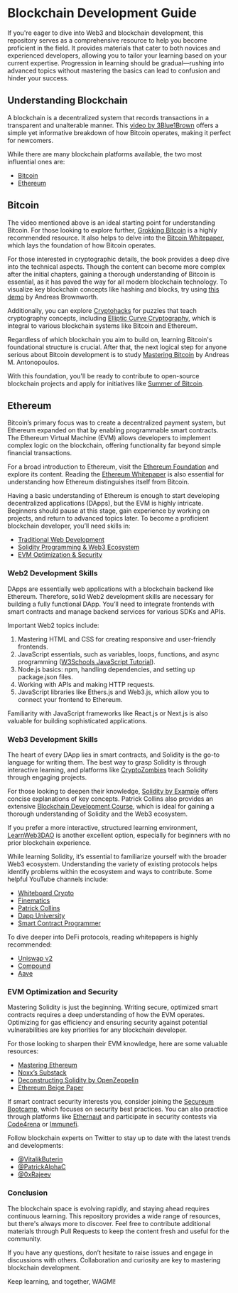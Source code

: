# Blockchain Development Guide

If you're eager to dive into Web3 and blockchain development, this repository serves as a comprehensive resource to help you become proficient in the field. It provides materials that cater to both novices and experienced developers, allowing you to tailor your learning based on your current expertise. Progression in learning should be gradual—rushing into advanced topics without mastering the basics can lead to confusion and hinder your success.

## Understanding Blockchain

A blockchain is a decentralized system that records transactions in a transparent and unalterable manner. This [video by 3Blue1Brown](https://youtu.be/bBC-nXj3Ng4) offers a simple yet informative breakdown of how Bitcoin operates, making it perfect for newcomers.

While there are many blockchain platforms available, the two most influential ones are:
- [Bitcoin](#bitcoin)
- [Ethereum](#ethereum)

## Bitcoin
The video mentioned above is an ideal starting point for understanding Bitcoin. For those looking to explore further, [Grokking Bitcoin](https://rosenbaum.se/book/) is a highly recommended resource. It also helps to delve into the [Bitcoin Whitepaper](https://bitcoin.org/bitcoin.pdf), which lays the foundation of how Bitcoin operates.

For those interested in cryptographic details, the book provides a deep dive into the technical aspects. Though the content can become more complex after the initial chapters, gaining a thorough understanding of Bitcoin is essential, as it has paved the way for all modern blockchain technology. To visualize key blockchain concepts like hashing and blocks, try using [this demo](https://andersbrownworth.com/blockchain) by Andreas Brownworth.

Additionally, you can explore [Cryptohacks](https://cryptohack.org/) for puzzles that teach cryptography concepts, including [Elliptic Curve Cryptography](https://blog.cloudflare.com/ecdsa-the-digital-signature-algorithm-of-a-better-internet/), which is integral to various blockchain systems like Bitcoin and Ethereum.

Regardless of which blockchain you aim to build on, learning Bitcoin's foundational structure is crucial. After that, the next logical step for anyone serious about Bitcoin development is to study [Mastering Bitcoin](https://github.com/bitcoinbook/bitcoinbook) by Andreas M. Antonopoulos.

With this foundation, you'll be ready to contribute to open-source blockchain projects and apply for initiatives like [Summer of Bitcoin](https://www.summerofbitcoin.org/).

## Ethereum
Bitcoin’s primary focus was to create a decentralized payment system, but Ethereum expanded on that by enabling programmable smart contracts. The Ethereum Virtual Machine (EVM) allows developers to implement complex logic on the blockchain, offering functionality far beyond simple financial transactions.

For a broad introduction to Ethereum, visit the [Ethereum Foundation](https://ethereum.org/en/learn/) and explore its content. Reading the [Ethereum Whitepaper](https://ethereum.org/en/whitepaper/) is also essential for understanding how Ethereum distinguishes itself from Bitcoin.

Having a basic understanding of Ethereum is enough to start developing decentralized applications (DApps), but the EVM is highly intricate. Beginners should pause at this stage, gain experience by working on projects, and return to advanced topics later. To become a proficient blockchain developer, you’ll need skills in:
- [Traditional Web Development](#web2-resources)
- [Solidity Programming & Web3 Ecosystem](#web3-resources)
- [EVM Optimization & Security](#evm-and-security)

### Web2 Development Skills
DApps are essentially web applications with a blockchain backend like Ethereum. Therefore, solid Web2 development skills are necessary for building a fully functional DApp. You’ll need to integrate frontends with smart contracts and manage backend services for various SDKs and APIs.

Important Web2 topics include:
1. Mastering HTML and CSS for creating responsive and user-friendly frontends.
2. JavaScript essentials, such as variables, loops, functions, and async programming ([W3Schools JavaScript Tutorial](https://www.w3schools.com/js/)).
3. Node.js basics: npm, handling dependencies, and setting up package.json files.
4. Working with APIs and making HTTP requests.
5. JavaScript libraries like Ethers.js and Web3.js, which allow you to connect your frontend to Ethereum.

Familiarity with JavaScript frameworks like React.js or Next.js is also valuable for building sophisticated applications.

### Web3 Development Skills
The heart of every DApp lies in smart contracts, and Solidity is the go-to language for writing them. The best way to grasp Solidity is through interactive learning, and platforms like [CryptoZombies](https://cryptozombies.io/) teach Solidity through engaging projects.

For those looking to deepen their knowledge, [Solidity by Example](https://solidity-by-example.org/) offers concise explanations of key concepts. Patrick Collins also provides an extensive [Blockchain Development Course](https://youtu.be/gyMwXuJrbJQ), which is ideal for gaining a thorough understanding of Solidity and the Web3 ecosystem.

If you prefer a more interactive, structured learning environment, [LearnWeb3DAO](https://learnweb3.io/) is another excellent option, especially for beginners with no prior blockchain experience.

While learning Solidity, it’s essential to familiarize yourself with the broader Web3 ecosystem. Understanding the variety of existing protocols helps identify problems within the ecosystem and ways to contribute. Some helpful YouTube channels include:
* [Whiteboard Crypto](https://www.youtube.com/@WhiteboardCrypto)
* [Finematics](https://www.youtube.com/@Finematics)
* [Patrick Collins](https://www.youtube.com/@PatrickAlphaC)
* [Dapp University](https://www.youtube.com/@DappUniversity)
* [Smart Contract Programmer](https://www.youtube.com/@smartcontractprogrammer)

To dive deeper into DeFi protocols, reading whitepapers is highly recommended:
* [Uniswap v2](https://uniswap.org/whitepaper.pdf)
* [Compound](https://compound.finance/documents/Compound.Whitepaper.pdf)
* [Aave](https://academy.bit2me.com/wp-content/uploads/2021/07/Aave_Protocol_Whitepaper_v1_0.pdf)

### EVM Optimization and Security
Mastering Solidity is just the beginning. Writing secure, optimized smart contracts requires a deep understanding of how the EVM operates. Optimizing for gas efficiency and ensuring security against potential vulnerabilities are key priorities for any blockchain developer.

For those looking to sharpen their EVM knowledge, here are some valuable resources:
* [Mastering Ethereum](https://github.com/ethereumbook/ethereumbook)
* [Noxx’s Substack](https://noxx.substack.com/)
* [Deconstructing Solidity by OpenZeppelin](https://blog.openzeppelin.com/deconstructing-a-solidity-contract-part-i-introduction-832efd2d7737/)
* [Ethereum Beige Paper](https://github.com/chronaeon/beigepaper/blob/master/beigepaper.pdf)

If smart contract security interests you, consider joining the [Secureum Bootcamp](https://secureum.substack.com/), which focuses on security best practices. You can also practice through platforms like [Ethernaut](https://ethernaut.openzeppelin.com/) and participate in security contests via [Code4rena](https://code4rena.com/) or [Immunefi](https://immunefi.com/).

Follow blockchain experts on Twitter to stay up to date with the latest trends and developments:
* [@VitalikButerin](https://twitter.com/VitalikButerin)
* [@PatrickAlphaC](https://twitter.com/PatrickAlphaC)
* [@0xRajeev](https://twitter.com/0xRajeev)

### Conclusion
The blockchain space is evolving rapidly, and staying ahead requires continuous learning. This repository provides a wide range of resources, but there's always more to discover. Feel free to contribute additional materials through Pull Requests to keep the content fresh and useful for the community.

If you have any questions, don’t hesitate to raise issues and engage in discussions with others. Collaboration and curiosity are key to mastering blockchain development.

Keep learning, and together, WAGMI!
